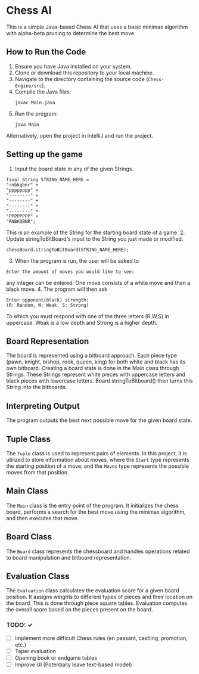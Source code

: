 # Chess AI

This is a simple Java-based Chess AI that uses a basic minimax algorithm with alpha-beta pruning to determine the best move.

## How to Run the Code

1. Ensure you have Java installed on your system.
2. Clone or download this repository to your local machine.
3. Navigate to the directory containing the source code (`Chess-Engine/src`).
4. Compile the Java files:
    ```
    javac Main.java
    ```
5. Run the program:
    ```
    java Main
    ```
Alternatively, open the project in IntelliJ and run the project.

## Setting up the game

1. Input the board state in any of the given Strings.
   
```  
final String STRING_NAME_HERE =
"rnbkqbnr" +
"pppppppp" +
"--------" +
"--------" +
"--------" +
"--------" +
"PPPPPPPP" +
"RNBKQBNR"; 
```
This is an example of the String for the starting board state of a game.
2. Update stringToBitBoard's input to the String you just made or modified.
```
chessBoard.stringToBitBoard(STRING_NAME_HERE);
```
3. When the program is run, the user will be asked to
```
Enter the amount of moves you would like to see:
```
any integer can be entered. One move consists of a white move and then a black move.
4.  The program will then ask
```
Enter opponent(black) strength:
(R: Random, W: Weak, S: Strong)
```
To which you must respond with one of the three letters (R,W,S) in uppercase.
Weak is a low depth and Strong is a higher depth.

## Board Representation

The board is represented using a bitboard approach. Each piece type (pawn, knight, bishop, rook, queen, king) for both white and black has its own bitboard. Creating a board state is done in the Main class through Strings. These Strings represent white pieces with uppercase letters and black pieces with lowercase letters. Board.stringToBitboard() then turns this String into the bitboards.

## Interpreting Output

The program outputs the best next possible move for the given board state.

## Tuple Class

The `Tuple` class is used to represent pairs of elements. In this project, it is utilized to store information about moves, where the `Start` type represents the starting position of a move, and the `Moves` type represents the possible moves from that position.

## Main Class

The `Main` class is the entry point of the program. It initializes the chess board, performs a search for the best move using the minimax algorithm, and then executes that move.

## Board Class

The `Board` class represents the chessboard and handles operations related to board manipulation and bitboard representation.

## Evaluation Class

The `Evaluation` class calculates the evaluation score for a given board position. It assigns weights to different types of pieces and their location on the board. This is done through piece square tables. Evaluation computes the overall score based on the pieces present on the board.

### TODO: ✓
- [ ] Implement more difficult Chess rules (en passant, castling, promotion, etc.)
- [ ] Taper evaluation
- [ ] Opening book or endgame tables
- [ ] Improve UI (Potentially leave text-based model)
